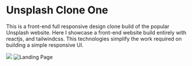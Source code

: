 # Unsplash Clone One

This is a front-end full responsive design clone build of the popular Unsplash website. Here I showcase a front-end website build entirely with reactjs, and tailwindcss. This technologies simplify the work required on building a simple responsive UI.

<img src="https://github.com/ntabucejo/unsplash-clone-one/blob/main/src/assets/screenshots/deskstop-1.png?raw=true">

<img src="https://github.com/ntabucejo/unsplash-clone-one/blob/main/src/assets/screenshots/deskstop-2.png?raw=true" alt="Landing Page">
